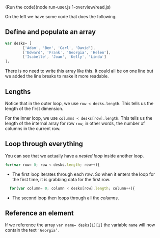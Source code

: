{Run the code}(node run-user.js 1-overview/read.js)

On the left we have some code that does the following.

## Define and populate an array
```javascript
var desks= [
        ['Adam', 'Ben', 'Carl', 'David'],
        ['Edward', 'Frank', 'Georgia', 'Helen'],
        ['Isabelle', 'Joan', 'Kelly', 'Linda']
];
```

There is no need to write this array like this. It could all be on one line but we added the line breaks to make it more readable.

## Lengths
Notice that in the outer loop, we use `row < desks.length`. This tells us the length of the first dimension.

For the inner loop, we use `columns < desks[row].length`. This tells us the length of the internal array for row `row`, in other words, the number of columns in the current row.


## Loop through everything
You can see that we actually have a *nested loop* inside another loop.

```javascript
for(var row= 0; row < desks.length; row++){
```
- The first loop iterates through each *row*. So when it enters the loop for the first time, it is grabbing data for the first row.

```javascript
  for(var column= 0; column < desks[row].length; column++){
```
- The second loop then loops through all the *columns*.

## Reference an element
If we reference the array `var name= desks[1][2]` the variable `name` will now contain the text `’Georgia’`.

